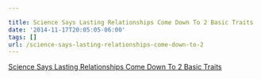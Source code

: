 ```yaml
---

title: Science Says Lasting Relationships Come Down To 2 Basic Traits
date: '2014-11-17T20:05:05-06:00'
tags: []
url: /science-says-lasting-relationships-come-down-to-2
---
```

<a href="http://www.businessinsider.com/lasting-relationships-rely-on-2-traits-2014-11">Science Says Lasting Relationships Come Down To 2 Basic Traits</a><br/>
